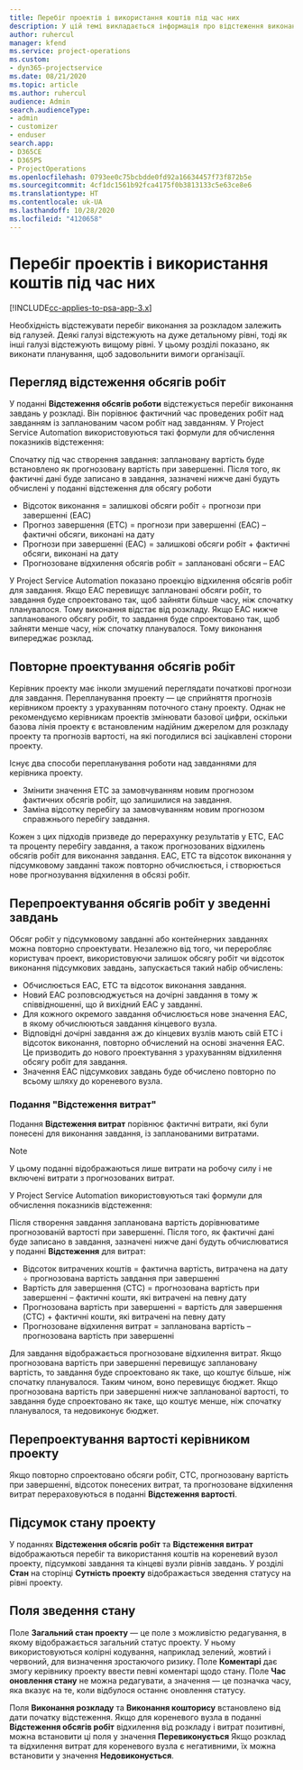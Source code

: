 ```yaml
---
title: Перебіг проектів і використання коштів під час них
description: У цій темі викладається інформація про відстеження виконання проекту та витрачання коштів.
author: ruhercul
manager: kfend
ms.service: project-operations
ms.custom:
- dyn365-projectservice
ms.date: 08/21/2020
ms.topic: article
ms.author: ruhercul
audience: Admin
search.audienceType:
- admin
- customizer
- enduser
search.app:
- D365CE
- D365PS
- ProjectOperations
ms.openlocfilehash: 0793ee0c75bcbdde0fd92a16634457f73f872b5e
ms.sourcegitcommit: 4cf1dc1561b92fca4175f0b3813133c5e63ce8e6
ms.translationtype: HT
ms.contentlocale: uk-UA
ms.lasthandoff: 10/28/2020
ms.locfileid: "4120658"
---
```

# <a name="project-progress-and-cost-consumption"></a>Перебіг проектів і використання коштів під час них

[!INCLUDE[cc-applies-to-psa-app-3.x](../includes/cc-applies-to-psa-app-3x.md)]

Необхідність відстежувати перебіг виконання за розкладом залежить від галузей. Деякі галузі відстежують на дуже детальному рівні, тоді як інші галузі відстежують вищому рівні. У цьому розділі показано, як виконати планування, щоб задовольнити вимоги організації.

## <a name="effort-tracking-view"></a>Перегляд відстеження обсягів робіт

У поданні **Відстеження обсягів роботи** відстежується перебіг виконання завдань у розкладі. Він порівнює фактичний час проведених робіт над завданням із запланованим часом робіт над завданням. У Project Service Automation використовуються такі формули для обчислення показників відстеження:

Спочатку під час створення завдання: заплановану вартість буде встановлено як прогнозовану вартість при завершенні. Після того, як фактичні дані буде записано в завдання, зазначені нижче дані будуть обчислені у поданні відстеження для обсягу роботи

- Відсоток виконання = залишкові обсяги робіт ÷ прогнози при завершенні (EAC) 
- Прогноз завершення (ETC) = прогнози при завершенні (EAC) – фактичні обсяги, виконані на дату 
- Прогнози при завершенні (EAC) = залишкові обсяги робіт + фактичні обсяги, виконані на дату 
- Прогнозоване відхилення обсягів робіт = заплановані обсяги – EAC

У Project Service Automation показано проекцію відхилення обсягів робіт для завдання. Якщо EAC перевищує заплановані обсяги робіт, то завдання буде спроектовано так, щоб зайняти більше часу, ніж спочатку планувалося. Тому виконання відстає від розкладу. Якщо EAC нижче запланованого обсягу робіт, то завдання буде спроектовано так, щоб зайняти менше часу, ніж спочатку планувалося. Тому виконання випереджає розклад.

## <a name="reprojecting-effort"></a>Повторне проектування обсягів робіт

Керівник проекту має інколи змушений переглядати початкові прогнози для завдання. Перепланування проекту — це сприйняття прогнозів керівником проекту з урахуванням поточного стану проекту. Однак не рекомендуємо керівникам проектів змінювати базової цифри, оскільки базова лінія проекту є встановленим надійним джерелом для розкладу проекту та прогнозів вартості, на які погодилися всі зацікавлені сторони проекту.

Існує два способи перепланування роботи над завданнями для керівника проекту.

- Змінити значення ETC за замовчуванням новим прогнозом фактичних обсягів робіт, що залишилися на завдання. 
- Заміна відсотку перебігу за замовчуванням новим прогнозом справжнього перебігу завдання.

Кожен з цих підходів призведе до перерахунку результатів у ETC, EAC та проценту перебігу завдання, а також прогнозованих відхилень обсягів робіт для виконання завдання. EAC, ETC та відсоток виконання у підсумковому завданні також повторно обчислюється, і створюється нове прогнозування відхилення в обсязі робіт.

## <a name="reprojection-of-effort-on-summary-tasks"></a>Перепроектування обсягів робіт у зведенні завдань

Обсяг робіт у підсумковому завданні або контейнерних завданнях можна повторно спроектувати. Незалежно від того, чи переробляє користувач проект, використовуючи залишок обсягу робіт чи відсоток виконання підсумкових завдань, запускається такий набір обчислень:

- Обчислюється EAC, ETC та відсоток виконання завдання.
- Новий EAC розповсюджується на дочірні завдання в тому ж співвідношенні, що й вихідний EAC у завданні.
- Для кожного окремого завдання обчислюється нове значення EAC, в якому обчислюються завдання кінцевого вузла. 
- Відповідні дочірні завдання аж до кінцевих вузлів мають свій ETC і відсоток виконання, повторно обчислений на основі значення EAC. Це призводить до нового проектування з урахуванням відхилення обсягу робіт для завдання. 
- Значення EAC підсумкових завдань буде обчислено повторно по всьому шляху до кореневого вузла.

### <a name="cost-tracking-view"></a>Подання "Відстеження витрат" 

Подання **Відстеження витрат** порівнює фактичні витрати, які були понесені для виконання завдання, із запланованими витратами. 

> [!NOTE]
> У цьому поданні відображаються лише витрати на робочу силу і не включені витрати з прогнозованих витрат. 

У Project Service Automation використовуються такі формули для обчислення показників відстеження:

Після створення завдання запланована вартість дорівнюватиме прогнозованій вартості при завершенні. Після того, як фактичні дані буде записано в завдання, зазначені нижче дані будуть обчислюватися у поданні **Відстеження** для витрат:

 - Відсоток витрачених коштів = фактична вартість, витрачена на дату ÷ прогнозована вартість завдання при завершенні
 - Вартість для завершення (CTC) = прогнозована вартість при завершенні – фактичні кошти, які витрачені на певну дату
 - Прогнозована вартість при завершенні = вартість для завершення (CTC) + фактичні кошти, які витрачені на певну дату
 - Прогнозоване відхилення витрат = запланована вартість – прогнозована вартість при завершенні

Для завдання відображається прогнозоване відхилення витрат. Якщо прогнозована вартість при завершенні перевищує заплановану вартість, то завдання буде спроектовано як таке, що коштує більше, ніж спочатку планувалося. Таким чином, воно перевищує бюджет. Якщо прогнозована вартість при завершенні нижче запланованої вартості, то завдання буде спроектовано як таке, що коштує менше, ніж спочатку планувалося, та недовиконує бюджет.

## <a name="project-managers-reprojection-of-cost"></a>Перепроектування вартості керівником проекту

Якщо повторно спроектовано обсяги робіт, CTC, прогнозовану вартість при завершенні, відсоток понесених витрат, та прогнозоване відхилення витрат перераховуються в поданні **Відстеження вартості**.

## <a name="project-status-summary"></a>Підсумок стану проекту

У поданнях **Відстеження обсягів робіт** та **Відстеження витрат** відображаються перебіг та використання коштів на кореневий вузол проекту, підсумкові завдання та кінцеві вузли рівнів завдань. У розділі **Стан** на сторінці **Сутність проекту** відображається зведення статусу на рівні проекту.

## <a name="status-summary-fields"></a>Поля зведення стану

Поле **Загальний стан проекту** — це поле з можливістю редагування, в якому відображається загальний статус проекту. У ньому використовуються колірні кодування, наприклад зелений, жовтий і червоний, для визначення зростаючого ризику. Поле **Коментарі** дає змогу керівнику проекту ввести певні коментарі щодо стану. Поле **Час оновлення стану** не можна редагувати, а значення — це позначка часу, яка вказує на те, коли відбулося останнє оновлення статусу.

Поля **Виконання розкладу** та **Виконання кошторису** встановлено від дати початку відстеження. Якщо для кореневого вузла в поданні **Відстеження обсягів робіт** відхилення від розкладу і витрат позитивні, можна встановити ці поля у значення **Перевиконується** Якщо розклад та відхилення витрат для кореневого вузла є негативними, їх можна встановити у значення **Недовиконується**.
